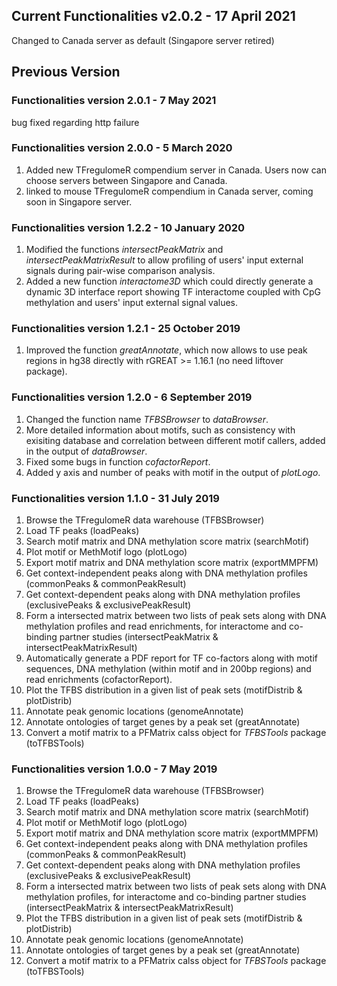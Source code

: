## Current Functionalities v2.0.2 - 17 April 2021
Changed to Canada server as default (Singapore server retired)


## Previous  Version
### Functionalities version 2.0.1 - 7 May 2021
bug fixed regarding http failure

### Functionalities version 2.0.0 - 5 March 2020
1) Added new TFregulomeR compendium server in Canada. Users now can choose servers between Singapore and Canada.
2) linked to mouse TFregulomeR compendium in Canada server, coming soon in Singapore server.

### Functionalities version 1.2.2 - 10 January 2020
1) Modified the functions _intersectPeakMatrix_ and _intersectPeakMatrixResult_ to allow profiling of users' input external signals during pair-wise comparison analysis.
2) Added a new function _interactome3D_ which could directly generate a dynamic 3D interface report showing TF interactome coupled with CpG methylation and users' input external signal values.

### Functionalities version 1.2.1 - 25 October 2019
1) Improved the function _greatAnnotate_, which now allows to use peak regions in hg38 directly with rGREAT >= 1.16.1 (no need liftover package).

### Functionalities version 1.2.0 - 6 September 2019
1) Changed the function name _TFBSBrowser_ to _dataBrowser_.
2) More detailed information about motifs, such as consistency with exisiting database and correlation between different motif callers, added in the output of _dataBrowser_.
3) Fixed some bugs in function _cofactorReport_.
4) Added y axis and number of peaks with motif in the output of _plotLogo_.

### Functionalities version 1.1.0 - 31 July 2019

1) Browse the TFregulomeR data warehouse (TFBSBrowser)
2) Load TF peaks (loadPeaks)
3) Search motif matrix and DNA methylation score matrix (searchMotif)
4) Plot motif or MethMotif logo (plotLogo)
5) Export motif matrix and DNA methylation score matrix (exportMMPFM)
6) Get context-independent peaks along with DNA methylation profiles (commonPeaks & commonPeakResult)
7) Get context-dependent peaks along with DNA methylation profiles (exclusivePeaks & exclusivePeakResult)
8) Form a intersected matrix between two lists of peak sets along with DNA methylation profiles and read enrichments, for interactome and co-binding partner studies (intersectPeakMatrix & intersectPeakMatrixResult)
9) Automatically generate a PDF report for TF co-factors along with motif sequences, DNA methylation (within motif and in 200bp regions) and read enrichments (cofactorReport).
10) Plot the TFBS distribution in a given list of peak sets (motifDistrib & plotDistrib)
11) Annotate peak genomic locations (genomeAnnotate)
12) Annotate ontologies of target genes by a peak set (greatAnnotate)
13) Convert a motif matrix to a PFMatrix calss object for *TFBSTools* package (toTFBSTools)

### Functionalities version 1.0.0 - 7 May 2019
1) Browse the TFregulomeR data warehouse (TFBSBrowser)
2) Load TF peaks (loadPeaks)
3) Search motif matrix and DNA methylation score matrix (searchMotif)
4) Plot motif or MethMotif logo (plotLogo)
5) Export motif matrix and DNA methylation score matrix (exportMMPFM)
6) Get context-independent peaks along with DNA methylation profiles (commonPeaks & commonPeakResult)
7) Get context-dependent peaks along with DNA methylation profiles (exclusivePeaks & exclusivePeakResult)
8) Form a intersected matrix between two lists of peak sets along with DNA methylation profiles, for interactome and co-binding partner studies (intersectPeakMatrix & intersectPeakMatrixResult)
9) Plot the TFBS distribution in a given list of peak sets (motifDistrib & plotDistrib)
10) Annotate peak genomic locations (genomeAnnotate)
11) Annotate ontologies of target genes by a peak set (greatAnnotate)
12) Convert a motif matrix to a PFMatrix calss object for *TFBSTools* package (toTFBSTools)
